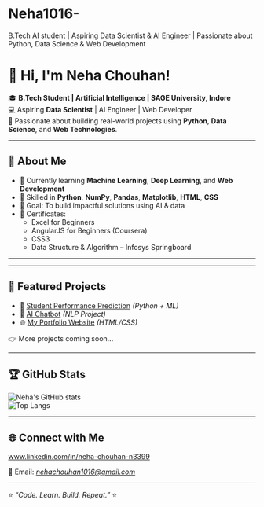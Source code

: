 # Neha1016-
B.Tech AI student | Aspiring Data Scientist &amp; AI Engineer | Passionate about Python, Data Science &amp; Web Development
# 👋 Hi, I'm Neha Chouhan!

🎓 **B.Tech Student | Artificial Intelligence | SAGE University, Indore**  
💻 Aspiring **Data Scientist** | AI Engineer | Web Developer  
🚀 Passionate about building real-world projects using **Python**, **Data Science**, and **Web Technologies**.

---

## 🧠 About Me
- 🌱 Currently learning **Machine Learning**, **Deep Learning**, and **Web Development**
- 🧮 Skilled in **Python**, **NumPy**, **Pandas**, **Matplotlib**, **HTML**, **CSS**
- 🎯 Goal: To build impactful solutions using AI & data
- 🧰 Certificates:
  - Excel for Beginners
  - AngularJS for Beginners (Coursera)
  - CSS3
  - Data Structure & Algorithm – Infosys Springboard

---


---

## 📌 Featured Projects
- 🧮 [Student Performance Prediction](#) *(Python + ML)*  
- 🤖 [AI Chatbot](#) *(NLP Project)*  
- 🌐 [My Portfolio Website](#) *(HTML/CSS)*

👉 More projects coming soon...

---

## 🏆 GitHub Stats

![Neha's GitHub stats](https://github-readme-stats.vercel.app/api?username=neha-chouhan&show_icons=true&theme=radical)  
![Top Langs](https://github-readme-stats.vercel.app/api/top-langs/?username=neha-chouhan&layout=compact&theme=radical)

---

## 🌐 Connect with Me
www.linkedin.com/in/neha-chouhan-n3399
  
📩 Email: *nehachouhan1016@gmail.com*

---
⭐ *“Code. Learn. Build. Repeat.”* ⭐

